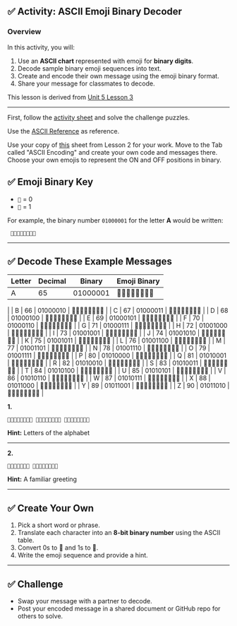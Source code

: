 ## ✅ **Activity: ASCII Emoji Binary Decoder**

### **Overview**

In this activity, you will:

1. Use an **ASCII chart** represented with emoji for **binary digits**.
2. Decode sample binary emoji sequences into text.
3. Create and encode their own message using the emoji binary format.
4. Share your message for classmates to decode.

This lesson is derived from [Unit 5 Lesson 3](https://studio.code.org/courses/csd-2024/units/5/lessons/3/student)

---

First, follow the [activity sheet](https://docs.google.com/document/d/1YN3r7hmuf_fFpOhnIMRDrUbEha7Ij8mP647X3FdrBz0/view?tab=t.0) and solve the challenge puzzles.

Use the [ASCII Reference](https://docs.google.com/document/d/1If85I7nDxl_3uBbGDoZg86zrwGuw1ShFVK8eaDOH0_A/view?tab=t.0) as reference.

Use your copy of [this](https://docs.google.com/spreadsheets/d/1jw-mluoZaYHZssgUNd6J71Oec38pQV3OXcz5V55mhsg/edit?usp=sharing) sheet from Lesson 2 for your work. Move to the Tab called "ASCII Encoding" and create your own code and messages there. Choose your own emojis to represent the ON and OFF positions in binary.



## ✅ **Emoji Binary Key**

* `🍎` = 0
* `🍌` = 1

For example, the binary number `01000001` for the letter **A** would be written:

```
 🍎🍌🍎🍎🍎🍎🍎🍌
```

---

## ✅ **Decode These Example Messages**

| Letter | Decimal | Binary   | Emoji Binary     |
| ------ | ------- | -------- | ---------------- |
| A      | 65      | 01000001 | 🍎🍌🍎🍎🍎🍎🍎🍌
 |
| B      | 66      | 01000010 | 🍎🍌🍎🍎🍎🍎🍌🍎 |
| C      | 67      | 01000011 | 🍎🍌🍎🍎🍎🍎🍌🍌 |
| D      | 68      | 01000100 | 🍎🍌🍎🍎🍎🍌🍎🍎 |
| E      | 69      | 01000101 | 🍎🍌🍎🍎🍎🍌🍎🍌 |
| F      | 70      | 01000110 | 🍎🍌🍎🍎🍎🍌🍌🍎 |
| G      | 71      | 01000111 | 🍎🍌🍎🍎🍎🍌🍌🍌 |
| H      | 72      | 01001000 | 🍎🍌🍎🍎🍌🍎🍎🍎 |
| I      | 73      | 01001001 | 🍎🍌🍎🍎🍌🍎🍎🍌 |
| J      | 74      | 01001010 | 🍎🍌🍎🍎🍌🍎🍌🍎 |
| K      | 75      | 01001011 | 🍎🍌🍎🍎🍌🍎🍌🍌 |
| L      | 76      | 01001100 | 🍎🍌🍎🍎🍌🍌🍎🍎 |
| M      | 77      | 01001101 | 🍎🍌🍎🍎🍌🍌🍎🍌 |
| N      | 78      | 01001110 | 🍎🍌🍎🍎🍌🍌🍌🍎 |
| O      | 79      | 01001111 | 🍎🍌🍎🍎🍌🍌🍌🍌 |
| P      | 80      | 01010000 | 🍎🍌🍎🍌🍎🍎🍎🍎 |
| Q      | 81      | 01010001 | 🍎🍌🍎🍌🍎🍎🍎🍌 |
| R      | 82      | 01010010 | 🍎🍌🍎🍌🍎🍎🍌🍎 |
| S      | 83      | 01010011 | 🍎🍌🍎🍌🍎🍎🍌🍌 |
| T      | 84      | 01010100 | 🍎🍌🍎🍌🍎🍌🍎🍎 |
| U      | 85      | 01010101 | 🍎🍌🍎🍌🍎🍌🍎🍌 |
| V      | 86      | 01010110 | 🍎🍌🍎🍌🍎🍌🍌🍎 |
| W      | 87      | 01010111 | 🍎🍌🍎🍌🍎🍌🍌🍌 |
| X      | 88      | 01011000 | 🍎🍌🍎🍌🍌🍎🍎🍎 |
| Y      | 89      | 01011001 | 🍎🍌🍎🍌🍌🍎🍎🍌 |
| Z      | 90      | 01011010 | 🍎🍌🍎🍌🍌🍎🍌🍎 |


**1.**

```
🍎🍌🍎🍎🍎🍎🍎🍌 🍎🍌🍎🍎🍎🍎🍌🍎 🍎🍌🍎🍎🍎🍎🍌🍌
```

**Hint:** Letters of the alphabet


---

**2.**

```
🍎🍌🍎🍎🍎🍎🍎 🍎🍌🍎🍎🍌🍎🍎🍌
```

**Hint:** A familiar greeting

---

## ✅ **Create Your Own**

1. Pick a short word or phrase.
2. Translate each character into an **8-bit binary number** using the ASCII table.
3. Convert 0s to 🍎 and 1s to 🍌.
4. Write the emoji sequence and provide a hint.

---

## ✅ **Challenge**

* Swap your message with a partner to decode.
* Post your encoded message in a shared document or GitHub repo for others to solve.
